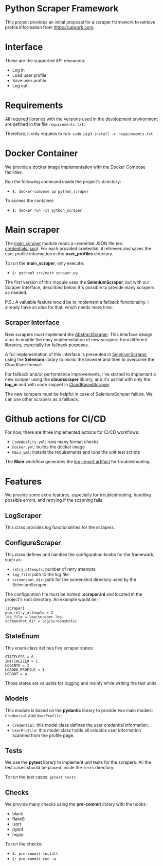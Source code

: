 # Python Scraper Framework
This project provides an initial proposal for a scraper framework to retrieve profile information from https://upwork.com.

# Interface
These are the supported API resources:
* Log in
* Load user profile
* Save user profile
* Log out

# Requirements
All required libraries with the versions used in the development environment are defined in the file `requirements.txt`.

Therefore, it only requires to run: `sudo pip3 install -r requirements.txt`

# Docker Container
We provide a docker image implementation with the Docker Compose facilities.

Run the following command inside the project's directory:

* `$: docker-compose up python_scraper`

To access the container:
* `$: docker run -it python_scraper`


# Main scraper
The [main_scraper](https://github.com/tiagokepe/python_scraper/blob/main/src/main_scraper.py) module reads a credential JSON file (ex: [credentials.json](https://github.com/tiagokepe/python_scraper/blob/main/credentials.json)). For each provided credential, it retrieves and saves the user profile information in the **user_profiles** directory.

To run the **main_scraper**, only execute:

* `$: python3 src/main_scraper.py`

The first version of this module uses the **SeleniumScraper**, but with our Scraper Interface, described below, it's possible to provide many scrapers as needed.

P.S.: A valuable feature would be to implement a fallback functionality. I already have an idea for that, which needs more time.

## Scraper Interface
New scrapers must implement the [AbstractScraper](https://github.com/tiagokepe/python_scraper/blob/main/src/abstract_scraper.py). This interface design aims to enable the easy implementation of new scrapers from different libraries, especially for fallback purposes.

A full implementation of this interface is presented in [SeleniumScraper](https://github.com/tiagokepe/python_scraper/blob/main/src/selenium_scraper.py), using the **Selenium** library to mimic the browser and then to overcome the Cloudflare firewall.

For fallback and/or performance improvements, I've started to implement a new scraper using the **cloudscraper** library, and it's partial with only the **log_in** and with code snippet in [CloudBasedScraper](https://github.com/tiagokepe/python_scraper/blob/main/src/cloud_based_scraper.py).

The new scrapers must be helpful in case of SeleniumScraper failure. We can use other scrapers as a fallback.

# Github actions for CI/CD
For now, there are three implemented actions for CI/CD workflows:
* `CodeQuality.yml`: runs many format checks
* `Docker.yml`: builds the docker image
* `Main.yml`: installs the requirements and runs the unit test scripts

The **Main** workflow generates the  [log-report artifact](https://github.com/tiagokepe/python_scraper/actions/runs/4574732726#:~:text=exit%20code%201.-,Artifacts,-Produced%20during%20runtime) for troubleshooting.

# Features
We provide some extra features, especially for troubleshooting, handling possible errors, and retrying if the scanning fails.

## LogScraper
This class provides log functionalities for the scrapers.

## ConfigureScraper
This class defines and handles the configuration knobs for the framework, such as:
* `retry_attempts`: number of retry attempts
* `log_file`: path to the log file
* `screenshot_dir`: path for the screenshot directory used by the SeleniumScraper

The configuration file must be named **.scraper.ini** and located in the project's root directory. An example would be:
```
[scraper]
num_retry_attempts = 2
log_file = log/scraper.log
screenshot_dir = log/screenshots/
```

## StateEnum
This enum class defines five scraper states:
```
STATELESS = 0
INITIALIZED = 1
LOGINTO = 2
LOADED_PROFILE = 3
LOGOUT = 4
```
Those states are valuable for logging and mainly while writing the test units.

## Models
This module is based on the **pydantic** library to provide two main models: `Credential` and `UserProfile`.
* `Credential`: this model class defines the user credential information.
* `UserProfile`: this model class holds all valuable user information scanned from the profile page.

## Tests
We use the **pytest** library to implement unit tests for the scrapers. All the test cases should be placed inside the `tests` directory.

To run the test cases: `pytest tests`

## Checks
We provide many checks using the **pre-commit** library with the hooks:
* black
* flake8
* isort
* pylint
* mypy

To run the checks:
* `$: pre-commit install`
* `$: pre-commit run -a`
